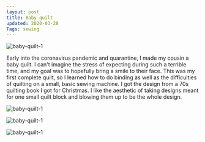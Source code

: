 ```yaml
---
layout: post
title: Baby quilt
updated: 2020-03-28
Tags: sewing
---
```


![baby-quilt-1](https://caitlinmeyer.github.io/project-log/images/baby-quilt-1.JPG)

Early into the coronavirus pandemic and quarantine, I made my cousin a baby quilt. I can't imagine the stress of expecting during such a terrible time, and my goal was to hopefully bring a smile to their face. This was my first complete quilt, so I learned how to do binding as well as the difficulties of quilting on a small, basic sewing machine. I got the design from a 70s quilting book I got for Christmas. I like the aesthetic of taking designs meant for one small quilt block and blowing them up to be the whole design.

![baby-quilt-1](https://caitlinmeyer.github.io/project-log/images/baby-quilt-2.JPG)

![baby-quilt-1](https://caitlinmeyer.github.io/project-log/images/baby-quilt-3.JPG)

![baby-quilt-1](https://caitlinmeyer.github.io/project-log/images/baby-quilt-4.JPG)
